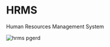 # HRMS
Human Resources Management System

![hrms pgerd](https://user-images.githubusercontent.com/74870868/117585448-20f39600-b11b-11eb-88e9-94cbf642db30.png)

